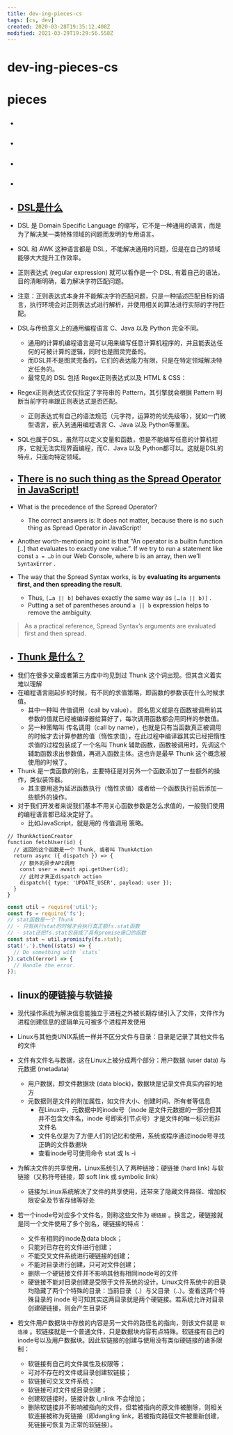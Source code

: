```yaml
---
title: dev-ing-pieces-cs
tags: [cs, dev]
created: 2020-03-28T19:35:12.408Z
modified: 2021-03-29T19:29:56.558Z
---
```


# dev-ing-pieces-cs

# pieces

- ## 

- ## 

- ## 

- ## 

- ## [DSL是什么](https://www.shuzhiduo.com/A/VGzl44v1zb/)
- DSL 是 Domain Specific Language 的缩写，它不是一种通用的语言，而是为了解决某一类特殊领域的问题而发明的专用语言。
- SQL 和 AWK 这种语言都是 DSL，不能解决通用的问题，但是在自己的领域能够大大提升工作效率。
- 正则表达式 (regular expression) 就可以看作是一个 DSL, 有着自己的语法，目的清晰明确，着力解决字符匹配问题。
- 注意：正则表达式本身并不能解决字符匹配问题，只是一种描述匹配目标的语言，执行环境会对正则表达式进行解析，并使用相关的算法进行实际的字符匹配。

- DSL与传统意义上的通用编程语言 C、Java 以及 Python 完全不同。
  - 通用的计算机编程语言是可以用来编写任意计算机程序的，并且能表达任何的可被计算的逻辑，同时也是图灵完备的。
  - 而DSL并不是图灵完备的，它们的表达能力有限，只是在特定领域解决特定任务的。
  - 最常见的 DSL 包括 Regex正则表达式以及 HTML & CSS：
- Regex正则表达式仅仅指定了字符串的 Pattern，其引擎就会根据 Pattern 判断当前字符串跟正则表达式是否匹配。
  - 正则表达式有自己的语法规范（元字符，运算符的优先级等），犹如一门微型语言，嵌入到通用编程语言 C、Java 以及 Python等里面。
- SQL也属于DSL，虽然可以定义变量和函数，但是不能编写任意的计算机程序，它就无法实现界面编程，而C、Java 以及 Python都可以。这就是DSL的特点，只面向特定领域。

- ## [There is no such thing as the Spread Operator in JavaScript!](https://levelup.gitconnected.com/there-is-no-such-thing-as-the-spread-operator-in-javascript-9c4e4dbd8a02)
- What is the precedence of the Spread Operator? 
  - The correct answers is: It does not matter, because there is no such thing as Spread Operator in JavaScript!
- Another worth-mentioning point is that “An operator is a builtin function [..] that evaluates to exactly one value.”. If we try to run a statement like const `a = …b` in our Web Console, where b is an array, then we’ll `SyntaxError` .
- The way that the Spread Syntax works, is by **evaluating its arguments first, and then spreading the result**. 
  - Thus, `[…a || b]` behaves exactly the same way as `[…(a || b)]` . 
  - Putting a set of parentheses around `a || b` expression helps to remove the ambiguity.

> As a practical reference, Spread Syntax’s arguments are evaluated first and then spread.

- ## [Thunk 是什么？](https://zhuanlan.zhihu.com/p/103908179)
- 我们在很多文章或者第三方库中均见到过 Thunk 这个词出现。但其含义着实难以理解
- 在编程语言刚起步的时候，有不同的求值策略，即函数的参数该在什么时候求值。
  - 其中一种叫 传值调用（call by value）， 顾名思义就是在函数被调用前其参数的值就已经被编译器给算好了，每次调用函数都会用同样的参数值。
  - 另一种策略叫 传名调用（call by name），也就是只有当函数真正被调用的时候才去计算参数的值（惰性求值），在此过程中编译器其实已经把惰性求值的过程包装成了一个名叫 Thunk 辅助函数，函数被调用时，先调这个辅助函数求出参数值，再进入函数主体。这也许是最早 Thunk 这个概念被使用的时候了。
- Thunk 是一类函数的别名，主要特征是对另外一个函数添加了一些额外的操作，类似装饰器。
  - 其主要用途为延迟函数执行（惰性求值）或者给一个函数执行前后添加一些额外的操作。
- 对于我们开发者来说我们基本不用关心函数参数是怎么求值的，一般我们使用的编程语言都已经决定好了。
  - 比如JavaScript，就是用的 传值调用 策略。

```JS
// ThunkActionCreator
function fetchUser(id) {
  // 返回的这个函数是一个 Thunk, 或者叫 ThunkAction
  return async ({ dispatch }) => {
    // 额外的异步API调用
    const user = await api.getUser(id);
    // 此时才真正dispatch action
    dispatch({ type: 'UPDATE_USER', payload: user });
  }
}
```

```js
const util = require('util');
const fs = require('fs');​
// stat函数是一个 Thunk
// - 只有执行stat的时候才会执行真正额fs.stat函数
// - stat还把fs.stat包装成了具有promise接口的函数
const stat = util.promisify(fs.stat);
stat('.').then((stats) => {
  // Do something with `stats`
}).catch((error) => {
  // Handle the error.
});
```

- ## linux的硬链接与软链接

- 现代操作系统为解决信息能独立于进程之外被长期存储引入了文件，文件作为进程创建信息的逻辑单元可被多个进程并发使用
- Linux与其他类UNIX系统一样并不区分文件与目录：目录是记录了其他文件名的文件
- 文件有文件名与数据，这在Linux上被分成两个部分：用户数据 (user data) 与元数据 (metadata)
  - 用户数据，即文件数据块 (data block)，数据块是记录文件真实内容的地方
  - 元数据则是文件的附加属性，如文件大小、创建时间、所有者等信息
    - 在Linux中，元数据中的inode号（inode 是文件元数据的一部分但其并不包含文件名，inode 号即索引节点号）才是文件的唯一标识而非文件名
    - 文件名仅是为了方便人们的记忆和使用，系统或程序通过inode号寻找正确的文件数据块
    - 查看inode号可使用命令 stat 或 ls -i
- 为解决文件的共享使用，Linux系统引入了两种链接：硬链接 (hard link) 与软链接（又称符号链接，即 soft link 或 symbolic link）
  - 链接为Linux系统解决了文件的共享使用，还带来了隐藏文件路径、增加权限安全及节省存储等好处
- 若一个inode号对应多个文件名，则称这些文件为 `硬链接` 。换言之，硬链接就是同一个文件使用了多个别名，硬链接的特点：
  - 文件有相同的inode及data block；
  - 只能对已存在的文件进行创建；
  - 不能交叉文件系统进行硬链接的创建；
  - 不能对目录进行创建，只可对文件创建；
  - 删除一个硬链接文件并不影响其他有相同inode号的文件
  - 硬链接不能对目录创建是受限于文件系统的设计。Linux文件系统中的目录均隐藏了两个个特殊的目录：当前目录（.）与父目录（..）。查看这两个特殊目录的 inode 号可知其实这两目录就是两个硬链接。若系统允许对目录创建硬链接，则会产生目录环
- 若文件用户数据块中存放的内容是另一文件的路径名的指向，则该文件就是 `软连接` 。软链接就是一个普通文件，只是数据块内容有点特殊。软链接有自己的inode号以及用户数据块。因此软链接的创建与使用没有类似硬链接的诸多限制：
  - 软链接有自己的文件属性及权限等；
  - 可对不存在的文件或目录创建软链接；
  - 软链接可交叉文件系统；
  - 软链接可对文件或目录创建；
  - 创建软链接时，链接计数 i_nlink 不会增加；
  - 删除软链接并不影响被指向的文件，但若被指向的原文件被删除，则相关软连接被称为死链接（即dangling link，若被指向路径文件被重新创建，死链接可恢复为正常的软链接）。
